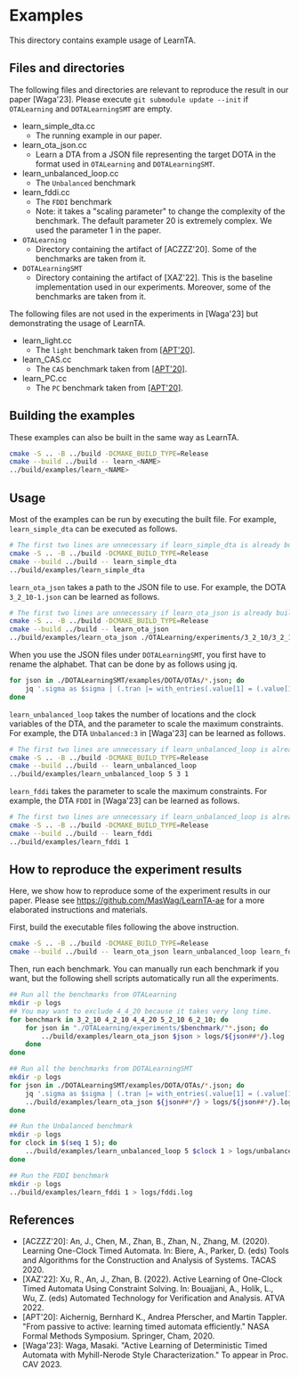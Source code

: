 Examples
=========

This directory contains example usage of LearnTA.

Files and directories
---------------------

The following files and directories are relevant to reproduce the result in our paper [Waga'23]. Please execute `git submodule update --init` if `OTALearning` and `DOTALearningSMT` are empty.

- learn_simple_dta.cc
    - The running example in our paper.
- learn_ota_json.cc
    - Learn a DTA from a JSON file representing the target DOTA in the format used in `OTALearning` and `DOTALearningSMT`.
- learn_unbalanced_loop.cc
    - The `Unbalanced` benchmark
- learn_fddi.cc
    - The `FDDI` benchmark
    - Note: it takes a "scaling parameter" to change the complexity of the benchmark. The default parameter 20 is extremely complex. We used the parameter 1 in the paper.
- `OTALearning`
    - Directory containing the artifact of [ACZZZ'20]. Some of the benchmarks are taken from it.
- `DOTALearningSMT`
    - Directory containing the artifact of [XAZ'22]. This is the baseline implementation used in our experiments. Moreover, some of the benchmarks are taken from it.

The following files are not used in the experiments in [Waga'23] but demonstrating the usage of LearnTA.

- learn_light.cc
  - The `light` benchmark taken from [[APT'20]](https://doi.org/10.1007/978-3-030-55754-6_1).
- learn_CAS.cc
   - The `CAS` benchmark taken from [[APT'20]](https://doi.org/10.1007/978-3-030-55754-6_1).
- learn_PC.cc
  - The `PC` benchmark taken from [[APT'20]](https://doi.org/10.1007/978-3-030-55754-6_1).

Building the examples
---------------------

These examples can also be built in the same way as LearnTA.

```sh
cmake -S .. -B ../build -DCMAKE_BUILD_TYPE=Release
cmake --build ../build -- learn_<NAME>
../build/examples/learn_<NAME>
```

Usage
-----

Most of the examples can be run by executing the built file. For example, `learn_simple_dta` can be executed as follows.

```sh
# The first two lines are unnecessary if learn_simple_dta is already built.
cmake -S .. -B ../build -DCMAKE_BUILD_TYPE=Release
cmake --build ../build -- learn_simple_dta
../build/examples/learn_simple_dta
```

`learn_ota_json` takes a path to the JSON file to use. For example, the DOTA `3_2_10-1.json` can be learned as follows.

```sh
# The first two lines are unnecessary if learn_ota_json is already built.
cmake -S .. -B ../build -DCMAKE_BUILD_TYPE=Release
cmake --build ../build -- learn_ota_json
../build/examples/learn_ota_json ./OTALearning/experiments/3_2_10/3_2_10-1.json
```

When you use the JSON files under `DOTALearningSMT`, you first have to rename the alphabet. That can be done by as follows using jq.

```bash
for json in ./DOTALearningSMT/examples/DOTA/OTAs/*.json; do 
    jq '.sigma as $sigma | (.tran |= with_entries(.value[1] = (.value[1] as $event | "abcdefghijklmnopqrstuvwxyz" | split("")[($sigma | index($event))]))) | (.sigma |= map(. as $event | "abcdefghijklmnopqrstuvwxyz" | split("")[($sigma | index($event))])) | .' "$json" > ${json##*/}
done
```

`learn_unbalanced_loop` takes the number of locations and the clock variables of the DTA, and the parameter to scale the maximum constraints. For example, the DTA `Unbalanced:3` in [Waga'23] can be learned as follows.

```sh
# The first two lines are unnecessary if learn_unbalanced_loop is already built.
cmake -S .. -B ../build -DCMAKE_BUILD_TYPE=Release
cmake --build ../build -- learn_unbalanced_loop
../build/examples/learn_unbalanced_loop 5 3 1
```

`learn_fddi` takes the parameter to scale the maximum constraints. For example, the DTA `FDDI` in [Waga'23] can be learned as follows.

```sh
# The first two lines are unnecessary if learn_unbalanced_loop is already built.
cmake -S .. -B ../build -DCMAKE_BUILD_TYPE=Release
cmake --build ../build -- learn_fddi
../build/examples/learn_fddi 1
```

How to reproduce the experiment results
---------------------------------------

Here, we show how to reproduce some of the experiment results in our paper. Please see https://github.com/MasWag/LearnTA-ae for a more elaborated instructions and materials.

First, build the executable files following the above instruction.

```sh
cmake -S .. -B ../build -DCMAKE_BUILD_TYPE=Release
cmake --build ../build -- learn_ota_json learn_unbalanced_loop learn_fddi
```

Then, run each benchmark. You can manually run each benchmark if you want, but the following shell scripts automatically run all the experiments.

```sh
## Run all the benchmarks from OTALearning
mkdir -p logs
## You may want to exclude 4_4_20 because it takes very long time.
for benchmark in 3_2_10 4_2_10 4_4_20 5_2_10 6_2_10; do
    for json in "./OTALearning/experiments/$benchmark/"*.json; do
        ../build/examples/learn_ota_json $json > logs/${json##*/}.log
    done
done
```

```sh
## Run all the benchmarks from DOTALearningSMT
mkdir -p logs
for json in ./DOTALearningSMT/examples/DOTA/OTAs/*.json; do 
    jq '.sigma as $sigma | (.tran |= with_entries(.value[1] = (.value[1] as $event | "abcdefghijklmnopqrstuvwxyz" | split("")[($sigma | index($event))]))) | (.sigma |= map(. as $event | "abcdefghijklmnopqrstuvwxyz" | split("")[($sigma | index($event))])) | .' "$json" > ${json##*/}
    ../build/examples/learn_ota_json ${json##*/} > logs/${json##*/}.log
done
```

```sh
## Run the Unbalanced benchmark
mkdir -p logs
for clock in $(seq 1 5); do 
    ../build/examples/learn_unbalanced_loop 5 $clock 1 > logs/unbalanced-$clock-$i.log
done
```

```sh
## Run the FDDI benchmark
mkdir -p logs
../build/examples/learn_fddi 1 > logs/fddi.log
```

<!--
You can summarize the experiment result by standard command line tools. The following shows an example.

```sh
for benchmark in simple_dta light CAS PC; do
    printf "Here are the summary of $benchmark\n"
    # The algorithm is deterministic, and these values do not change.
    cat ../examples/logs/${benchmark}-*.log | grep '|P|' | uniq
    cat ../examples/logs/${benchmark}-*.log | grep '|S|' | uniq
    cat ../examples/logs/${benchmark}-*.log | grep 'membership' | uniq
    cat ../examples/logs/${benchmark}-*.log | grep 'equivalence'  | uniq
    # We take the average for the execution time.
    awk '/Execution Time/{sum += $3;count +=1} END {print "Mean exec. time [ms]: " sum/count}' ../examples/logs/${benchmark}-*.log
done
```
-->

References
-----------

- [ACZZZ'20]: An, J., Chen, M., Zhan, B., Zhan, N., Zhang, M. (2020). Learning One-Clock Timed Automata. In: Biere, A., Parker, D. (eds) Tools and Algorithms for the Construction and Analysis of Systems. TACAS 2020.
- [XAZ'22]: Xu, R., An, J., Zhan, B. (2022). Active Learning of One-Clock Timed Automata Using Constraint Solving. In: Bouajjani, A., Holík, L., Wu, Z. (eds) Automated Technology for Verification and Analysis. ATVA 2022.
- [APT'20]: Aichernig, Bernhard K., Andrea Pferscher, and Martin Tappler. "From passive to active: learning timed automata efficiently." NASA Formal Methods Symposium. Springer, Cham, 2020.
- [Waga'23]: Waga, Masaki. "Active Learning of Deterministic Timed Automata with Myhill-Nerode Style Characterization." To appear in Proc. CAV 2023.
